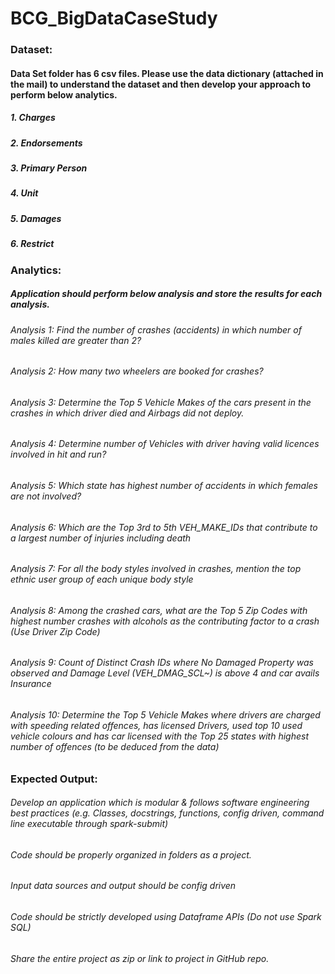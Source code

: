 # BCG_BigDataCaseStudy

### Dataset:
#### Data Set folder has 6 csv files. Please use the data dictionary (attached in the mail) to understand the dataset and then develop your approach to perform below analytics.
##### 1. Charges
##### 2. Endorsements
##### 3. Primary Person
##### 4. Unit
##### 5. Damages
##### 6. Restrict

### Analytics:
##### Application should perform below analysis and store the results for each analysis.

###### Analysis 1: Find the number of crashes (accidents) in which number of males killed are greater than 2?
###### Analysis 2: How many two wheelers are booked for crashes?
###### Analysis 3: Determine the Top 5 Vehicle Makes of the cars present in the crashes in which driver died and Airbags did not deploy.
###### Analysis 4: Determine number of Vehicles with driver having valid licences involved in hit and run?
###### Analysis 5: Which state has highest number of accidents in which females are not involved? 
###### Analysis 6: Which are the Top 3rd to 5th VEH_MAKE_IDs that contribute to a largest number of injuries including death
###### Analysis 7: For all the body styles involved in crashes, mention the top ethnic user group of each unique body style
###### Analysis 8: Among the crashed cars, what are the Top 5 Zip Codes with highest number crashes with alcohols as the contributing factor to a crash (Use Driver Zip Code)
###### Analysis 9: Count of Distinct Crash IDs where No Damaged Property was observed and Damage Level (VEH_DMAG_SCL~) is above 4 and car avails Insurance
###### Analysis 10: Determine the Top 5 Vehicle Makes where drivers are charged with speeding related offences, has licensed Drivers, used top 10 used vehicle colours and has car licensed with the Top 25 states with highest number of offences (to be deduced from the data)

### Expected Output:
###### Develop an application which is modular & follows software engineering best practices (e.g. Classes, docstrings, functions, config driven, command line executable through spark-submit)
###### Code should be properly organized in folders as a project.
###### Input data sources and output should be config driven
###### Code should be strictly developed using Dataframe APIs (Do not use Spark SQL)
###### Share the entire project as zip or link to project in GitHub repo.
